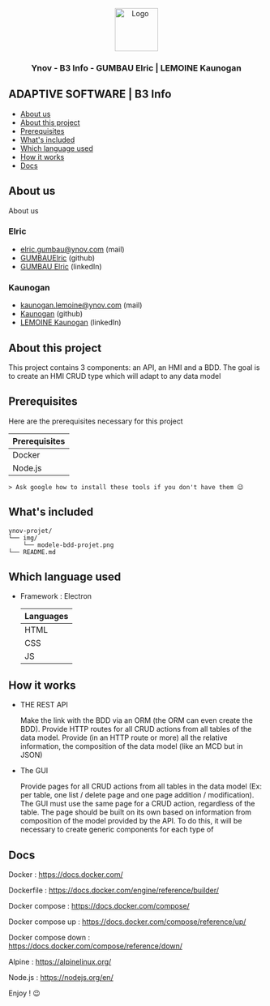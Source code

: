 <p align="center">
  <a href="https://example.com/">
    <img src="https://pbs.twimg.com/profile_images/979714483387092994/PMI-aUXp_400x400.jpg" alt="Logo" width=85 height=85>
  </a>

  <h3 align="center">Ynov - B3 Info - GUMBAU Elric | LEMOINE Kaunogan</h3>
</p>

## ADAPTIVE SOFTWARE | B3 Info

- [About us](#About-us)
- [About this project](#About-this-project)
- [Prerequisites](#Prerequisites)
- [What's included](#whats-included)
- [Which language used](#Which-language-used)
- [How it works](#How-it-works)
- [Docs](#Docs)

## About us

About us

### Elric

- elric.gumbau@ynov.com (mail)
- [GUMBAUElric](https://github.com/GUMBAUElric) (github)
- [GUMBAU Elric](https://fr.linkedin.com/in/elric-gumbau-30943417a/) (linkedIn)

### Kaunogan

- kaunogan.lemoine@ynov.com (mail)
- [Kaunogan](https://github.com/Kaunogan) (github)
- [LEMOINE Kaunogan](https://fr.linkedin.com/in/kaunogan-lemoine-7869a6189) (linkedIn)

## About this project


This project contains 3 components: an API, an HMI and a BDD. The goal is to create an HMI
CRUD type which will adapt to any data model
 

## Prerequisites

Here are the prerequisites necessary for this project
     
   |      Prerequisites     |         
   | ---------------------- |
   |         Docker         |      
   |         Node.js        |   

    > Ask google how to install these tools if you don't have them 😉

## What's included

```text
ynov-projet/
└── img/
    └── modele-bdd-projet.png
└── README.md
```

## Which language used

- Framework : Electron

   |     Languages     |         
   | ----------------- |
   |        HTML       |      
   |        CSS        | 
   |        JS         | 


## How it works

- THE REST API

    Make the link with the BDD via an ORM (the ORM can even create the BDD).
    Provide HTTP routes for all CRUD actions from all tables of the data model.
    Provide (in an HTTP route or more) all the relative information, the composition of the data model (like an MCD but in JSON)

- The GUI

    Provide pages for all CRUD actions from all tables in the
    data model (Ex: per table, one list / delete page and one page addition / modification).
    The GUI must use the same page for a CRUD action, regardless of the table.
    The page should be built on its own based on information from composition of the model provided by the API.
    To do this, it will be necessary to create generic components for each type of

## Docs

Docker              : https://docs.docker.com/

Dockerfile          : https://docs.docker.com/engine/reference/builder/

Docker compose      : https://docs.docker.com/compose/

Docker compose up   : https://docs.docker.com/compose/reference/up/

Docker compose down : https://docs.docker.com/compose/reference/down/

Alpine              : https://alpinelinux.org/

Node.js             : https://nodejs.org/en/


Enjoy ! 😉